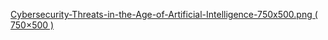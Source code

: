 [Cybersecurity-Threats-in-the-Age-of-Artificial-Intelligence-750x500.png ( 750×500 )](https://qi.tc/qi/115326)